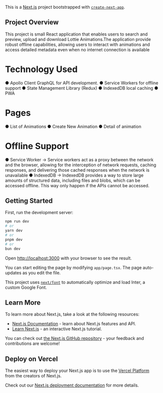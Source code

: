 This is a [Next.js](https://nextjs.org/) project bootstrapped with [`create-next-app`](https://github.com/vercel/next.js/tree/canary/packages/create-next-app).

## Project Overview
This project is small React application that enables users to search and preview, upload and download Lottie Animations.The application provide robust offline capabilities, allowing users to interact with animations and access detailed metadata even when no internet connection is available

# Technology Used
● Apollo Client GraphQL for API development.
● Service Workers for offline support
● State Management Library (Redux)
● IndexedDB local caching
● PWA

# Pages 
● List of Animations
● Create New Animation
● Detail of animation

# Offline Support
● Service Worker -> Service workers act as a proxy between the network and the browser, allowing for the interception of network requests, caching responses, and delivering those cached responses when the network is unavailable
● IndexedDB -> IndexedDB provides a way to store large amounts of structured data, including files and blobs, which can be accessed offline. This way only happen if the APIs cannot be accessed.


## Getting Started

First, run the development server:

```bash
npm run dev
# or
yarn dev
# or
pnpm dev
# or
bun dev
```

Open [http://localhost:3000](http://localhost:3000) with your browser to see the result.

You can start editing the page by modifying `app/page.tsx`. The page auto-updates as you edit the file.

This project uses [`next/font`](https://nextjs.org/docs/basic-features/font-optimization) to automatically optimize and load Inter, a custom Google Font.

## Learn More

To learn more about Next.js, take a look at the following resources:

- [Next.js Documentation](https://nextjs.org/docs) - learn about Next.js features and API.
- [Learn Next.js](https://nextjs.org/learn) - an interactive Next.js tutorial.

You can check out [the Next.js GitHub repository](https://github.com/vercel/next.js/) - your feedback and contributions are welcome!

## Deploy on Vercel

The easiest way to deploy your Next.js app is to use the [Vercel Platform](https://vercel.com/new?utm_medium=default-template&filter=next.js&utm_source=create-next-app&utm_campaign=create-next-app-readme) from the creators of Next.js.

Check out our [Next.js deployment documentation](https://nextjs.org/docs/deployment) for more details.
